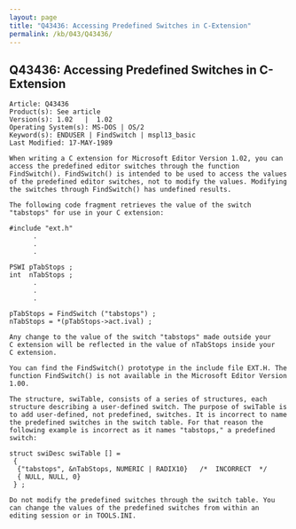 ```yaml
---
layout: page
title: "Q43436: Accessing Predefined Switches in C-Extension"
permalink: /kb/043/Q43436/
---
```


## Q43436: Accessing Predefined Switches in C-Extension

	Article: Q43436
	Product(s): See article
	Version(s): 1.02   |  1.02
	Operating System(s): MS-DOS | OS/2
	Keyword(s): ENDUSER | FindSwitch | mspl13_basic
	Last Modified: 17-MAY-1989
	
	When writing a C extension for Microsoft Editor Version 1.02, you can
	access the predefined editor switches through the function
	FindSwitch(). FindSwitch() is intended to be used to access the values
	of the predefined editor switches, not to modify the values. Modifying
	the switches through FindSwitch() has undefined results.
	
	The following code fragment retrieves the value of the switch
	"tabstops" for use in your C extension:
	
	#include "ext.h"
	      .
	      .
	      .
	
	PSWI pTabStops ;
	int  nTabStops ;
	      .
	      .
	      .
	
	pTabStops = FindSwitch ("tabstops") ;
	nTabStops = *(pTabStops->act.ival) ;
	
	Any change to the value of the switch "tabstops" made outside your
	C extension will be reflected in the value of nTabStops inside your
	C extension.
	
	You can find the FindSwitch() prototype in the include file EXT.H. The
	function FindSwitch() is not available in the Microsoft Editor Version
	1.00.
	
	The structure, swiTable, consists of a series of structures, each
	structure describing a user-defined switch. The purpose of swiTable is
	to add user-defined, not predefined, switches. It is incorrect to name
	the predefined switches in the switch table. For that reason the
	following example is incorrect as it names "tabstops," a predefined
	switch:
	
	struct swiDesc swiTable [] =
	 {
	  {"tabstops", &nTabStops, NUMERIC | RADIX10}   /*  INCORRECT  */
	  { NULL, NULL, 0}
	 } ;
	
	Do not modify the predefined switches through the switch table. You
	can change the values of the predefined switches from within an
	editing session or in TOOLS.INI.
